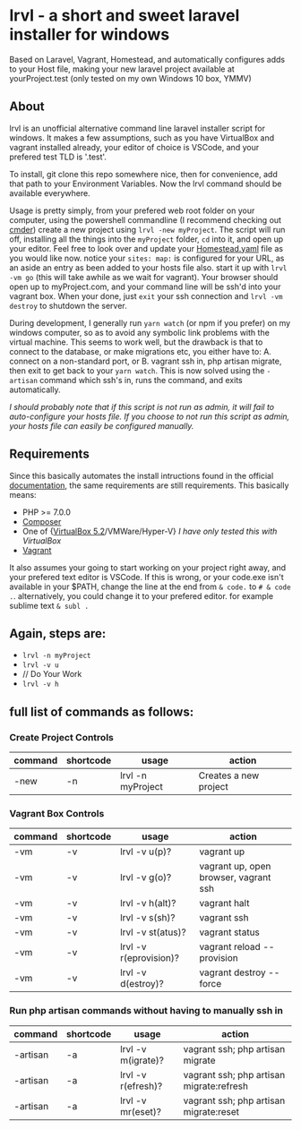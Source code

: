 # lrvl - a short and sweet laravel installer for windows
Based on Laravel, Vagrant, Homestead, and automatically configures adds to your Host file, making your new laravel project available at yourProject.test (only tested on my own Windows 10 box, YMMV)

## About

lrvl is an unofficial alternative command line laravel installer script for windows. It makes a few assumptions, such as you have VirtualBox and vagrant installed already, your editor of choice is VSCode, and your prefered test TLD is '.test'.

To install, git clone this repo somewhere nice, then for convenience, add that path to your Environment Variables. Now the lrvl command should be available everywhere.

Usage is pretty simply, from your prefered web root folder on your computer, using the powershell commandline (I recommend checking out [cmder](http://cmder.net/)) create a new project using `lrvl -new myProject`. The script will run off, installing all the things into the `myProject` folder, `cd` into it, and open up your editor. Feel free to look over and update your [Homestead.yaml](https://laravel.com/docs/5.5/homestead) file as you would like now. notice your ` sites: map: ` is configured for your URL, as an aside an entry as been added to your hosts file also. start it up with `lrvl -vm go` (this will take awhile as we wait for vagrant). Your browser should open up to myProject.com, and your command line will be ssh'd into your vagrant box. When your done, just `exit` your ssh connection and `lrvl -vm destroy` to shutdown the server.

During development, I generally run `yarn watch` (or npm if you prefer) on my windows computer, so as to avoid any symbolic link problems with the virtual machine. This seems to work well, but the drawback is that to connect to the database, or make migrations etc, you either have to: A. connect on a non-standard port, or B. vagrant ssh in, php artisan migrate, then exit to get back to your `yarn watch`. This is now solved using the `-artisan` command which ssh's in, runs the command, and exits automatically.

*I should probably note that if this script is not run as admin, it will fail to auto-configure your hosts file. If you choose to not run this script as admin, your hosts file can easily be configured manually.*

## Requirements
Since this basically automates the install intructions found in the official [documentation](https://laravel.com/docs/5.5/installation), the same requirements are still requirements. This basically means:
- PHP >= 7.0.0
- [Composer](https://getcomposer.org/download/)
- One of {[VirtualBox 5.2](https://www.virtualbox.org/wiki/Downloads)/VMWare/Hyper-V} *I have only tested this with VirtualBox*
- [Vagrant](https://www.vagrantup.com/downloads.html)

It also assumes your going to start working on your project right away, and your prefered text editor is VSCode. If this is wrong, or your code.exe isn't available in your $PATH, change the line at the end from `& code.` to `# & code .`. alternatively, you could change it to your prefered editor. for example sublime text `& subl .`

## Again, steps are:
- `lrvl -n myProject`
- `lrvl -v u`
- // Do Your Work
- `lrvl -v h`

## full list of commands as follows:

### Create Project Controls

| command | shortcode | usage                  | action                                |
| ------- | --------- | ---------------------- | ------------------------------------- |
| -new    | -n        | lrvl -n myProject      | Creates a new project                 |


### Vagrant Box Controls

| command | shortcode | usage                  | action                                |
| ------- | --------- | ---------------------- | ------------------------------------- |
| -vm     | -v        | lrvl -v u(p)?          | vagrant up                            |
| -vm     | -v        | lrvl -v g(o)?          | vagrant up, open browser, vagrant ssh |
| -vm     | -v        | lrvl -v h(alt)?        | vagrant halt                          |
| -vm     | -v        | lrvl -v s(sh)?         | vagrant ssh                           |
| -vm     | -v        | lrvl -v st(atus)?      | vagrant status                        |
| -vm     | -v        | lrvl -v r(eprovision)? | vagrant reload --provision            |
| -vm     | -v        | lrvl -v d(estroy)?     | vagrant destroy --force               |


### Run php artisan commands without having to manually ssh in

| command  | shortcode | usage                  | action                                   |
| -------- | --------- | ---------------------- | ---------------------------------------- |
| -artisan | -a        | lrvl -v m(igrate)?     | vagrant ssh; php artisan migrate         |
| -artisan | -a        | lrvl -v r(efresh)?     | vagrant ssh; php artisan migrate:refresh |
| -artisan | -a        | lrvl -v mr(eset)?      | vagrant ssh; php artisan migrate:reset   |
